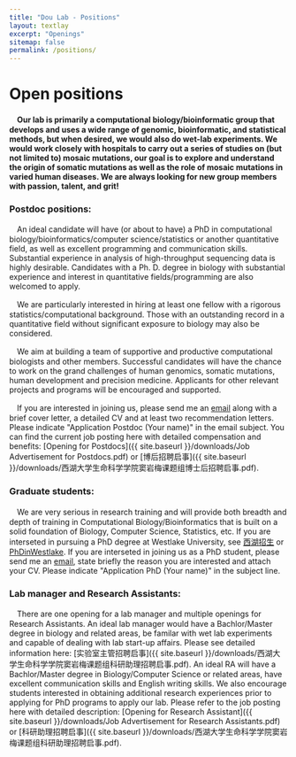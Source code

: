 ```yaml
---
title: "Dou Lab - Positions"
layout: textlay
excerpt: "Openings"
sitemap: false
permalink: /positions/
---
```


# Open positions

　**Our lab is primarily a computational biology/bioinformatic group that develops and uses a wide range of genomic, bioinformatic, and statistical methods, but when desired, we would also do wet-lab experiments. We would work closely with hospitals to carry out a series of studies on (but not limited to) mosaic mutations, our goal is to explore and understand the origin of somatic mutations as well as the role of mosaic mutations in varied human diseases. We are always looking for new group members with passion, talent, and grit!**

### Postdoc positions:
　An ideal candidate will have (or about to have) a PhD in computational biology/bioinformatics/computer science/statistics or another quantitative field, as well as excellent programming and communication skills. Substantial experience in analysis of high-throughput sequencing data is highly desirable. Candidates with a Ph. D. degree in biology with substantial experience and interest in quantitative fields/programming are also welcomed to apply.

　We are particularly interested in hiring at least one fellow with a rigorous statistics/computational background. Those with an outstanding record in a quantitative field without significant exposure to biology may also be considered.

　We aim at building a team of supportive and productive computational biologists and other members. Successful candidates will have the chance to work on the grand challenges of human genomics, somatic mutations, human development and precision medicine. Applicants for other relevant projects and programs will be encouraged and supported. 

　If you are interested in joining us, please send me an [email](mailto:douyanmei@westlake.edu.cn) along with a brief cover letter, a detailed CV and at least two recommendation letters. Please indicate "Application Postdoc (Your name)" in the email subject. You can find the current job posting here with detailed compensation and benefits:
[Opening for Postdocs]({{ site.baseurl }}/downloads/Job Advertisement for Postdocs.pdf) or [博后招聘启事]({{ site.baseurl }}/downloads/西湖大学生命科学学院窦岩梅课题组博士后招聘启事.pdf). 

### Graduate students:
　We are very serious in research training and will provide both breadth and depth of training in Computational Biology/Bioinformatics that is built on a solid foundation of Biology, Computer Science, Statistics, etc. If you are interseted in pursuing a PhD degree at Westlake University, see [西湖招生](https://www.westlake.edu.cn/admissions_aid/graduate/) or [PhDinWestlake](https://en.westlake.edu.cn/admissions_aid/graduate/). If you are interseted in joining us as a PhD student, please send me an [email](mailto:douyanmei@westlake.edu.cn), state briefly the reason you are interested and attach your CV. Please indicate "Application PhD (Your name)" in the subject line.

### Lab manager and Research Assistants:
　There are one opening for a lab manager and multiple openings for Research Assistants. An ideal lab manager would have a Bachlor/Master degree in biology and related areas, be familar with wet lab experiments and capable of dealing with lab start-up affairs. Please see detailed information here: [实验室主管招聘启事]({{ site.baseurl }}/downloads/西湖大学生命科学学院窦岩梅课题组科研助理招聘启事.pdf). An ideal RA will have a Bachlor/Master degree in Biology/Computer Science or related areas, have excellent communication skills and English writing skills. We also encourage students interested in obtaining additional research experiences prior to applying for PhD programs to apply our lab. Please refer to the job posting here with detailed description: [Opening for Research Assistant]({{ site.baseurl }}/downloads/Job Advertisement for Research Assistants.pdf) or [科研助理招聘启事]({{ site.baseurl }}/downloads/西湖大学生命科学学院窦岩梅课题组科研助理招聘启事.pdf).


<!-- <figure> -->
<!-- <img src="{{ site.url }}{{ site.baseurl }}/images/picpic/Gallery/DSC_0696.jpg" width="95%"> -->
<!-- </figure> -->
